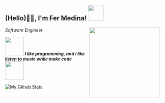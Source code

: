 <h2>(Hello)🙏🏻, I'm Fer Medina! <img src="https://media.giphy.com/media/12oufCB0MyZ1Go/giphy.gif" width="50"></h2>
<img align='right' src="https://media.giphy.com/media/M9gbBd9nbDrOTu1Mqx/giphy.gif" width="230">
<p><em>Software Engineer</em></p>

 <img src="https://media.giphy.com/media/26tn33aiTi1jkl6H6/giphy.gif" width="60"> <em><b>I like programming, and i like listen to music while make code</b> <img src="https://media.giphy.com/media/tqfS3mgQU28ko/giphy.gif" width="60"></em>

[![My Github Stats](https://github-readme-stats.vercel.app/api?username=FerMedina&show_icons=true&title_color=7539BE&icon_color=8D33FF&text_color=9f9f9f&bg_color=151515)](https://github.com/Blackhand14)


